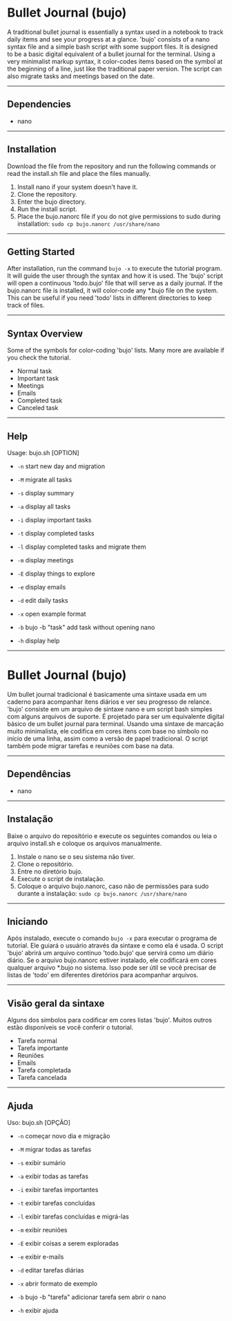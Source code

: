 # Bullet Journal (bujo)

A traditional bullet journal is essentially a syntax used in a notebook to track daily items and see your progress at a glance. 'bujo' consists of a nano syntax file and a simple bash script with some support files. It is designed to be a basic digital equivalent of a bullet journal for the terminal. Using a very minimalist markup syntax, it color-codes items based on the symbol at the beginning of a line, just like the traditional paper version. The script can also migrate tasks and meetings based on the date.

---

## Dependencies

- nano

---

## Installation

Download the file from the repository and run the following commands or read the install.sh file and place the files manually.

1. Install nano if your system doesn't have it.
2. Clone the repository.
3. Enter the bujo directory.
4. Run the install script.
5. Place the bujo.nanorc file if you do not give permissions to sudo during installation:
   `sudo cp bujo.nanorc /usr/share/nano`

---

## Getting Started

After installation, run the command `bujo -x` to execute the tutorial program. It will guide the user through the syntax and how it is used. The 'bujo' script will open a continuous 'todo.bujo' file that will serve as a daily journal. If the bujo.nanorc file is installed, it will color-code any *.bujo file on the system. This can be useful if you need 'todo' lists in different directories to keep track of files.

---

## Syntax Overview

Some of the symbols for color-coding 'bujo' lists. Many more are available if you check the tutorial.

- Normal task
- Important task
- Meetings
- Emails
- Completed task
- Canceled task

---

## Help

Usage: bujo.sh [OPTION]

- `-n` start new day and migration
- `-M` migrate all tasks

- `-s` display summary
- `-a` display all tasks

- `-i` display important tasks
- `-t` display completed tasks
- `-l` display completed tasks and migrate them
- `-m` display meetings
- `-E` display things to explore
- `-e` display emails

- `-d` edit daily tasks
- `-x` open example format
- `-b` bujo -b "task" add task without opening nano

- `-h` display help

---

# Bullet Journal (bujo)

Um bullet journal tradicional é basicamente uma sintaxe usada em um caderno para acompanhar itens diários e ver seu progresso de relance. 'bujo' consiste em um arquivo de sintaxe nano e um script bash simples com alguns arquivos de suporte. É projetado para ser um equivalente digital básico de um bullet journal para terminal. Usando uma sintaxe de marcação muito minimalista, ele codifica em cores itens com base no símbolo no início de uma linha, assim como a versão de papel tradicional. O script também pode migrar tarefas e reuniões com base na data.

---

## Dependências

- nano

---

## Instalação

Baixe o arquivo do repositório e execute os seguintes comandos ou leia o arquivo install.sh e coloque os arquivos manualmente.

1. Instale o nano se o seu sistema não tiver.
2. Clone o repositório.
3. Entre no diretório bujo.
4. Execute o script de instalação.
5. Coloque o arquivo bujo.nanorc, caso não de permissões para sudo durante a instalação:
   `sudo cp bujo.nanorc /usr/share/nano`

---

## Iniciando

Após instalado, execute o comando `bujo -x` para executar o programa de tutorial. Ele guiará o usuário através da sintaxe e como ela é usada. O script 'bujo' abrirá um arquivo contínuo 'todo.bujo' que servirá como um diário diário. Se o arquivo bujo.nanorc estiver instalado, ele codificará em cores qualquer arquivo *.bujo no sistema. Isso pode ser útil se você precisar de listas de 'todo' em diferentes diretórios para acompanhar arquivos.

---

## Visão geral da sintaxe

Alguns dos símbolos para codificar em cores listas 'bujo'. Muitos outros estão disponíveis se você conferir o tutorial.

- Tarefa normal
- Tarefa importante
- Reuniões
- Emails
- Tarefa completada
- Tarefa cancelada

---

## Ajuda

Uso: bujo.sh [OPÇÃO]

- `-n` começar novo dia e migração
- `-M` migrar todas as tarefas

- `-s` exibir sumário
- `-a` exibir todas as tarefas

- `-i` exibir tarefas importantes
- `-t` exibir tarefas concluídas
- `-l` exibir tarefas concluídas e migrá-las
- `-m` exibir reuniões
- `-E` exibir coisas a serem exploradas
- `-e` exibir e-mails

- `-d` editar tarefas diárias
- `-x` abrir formato de exemplo
- `-b` bujo -b "tarefa" adicionar tarefa sem abrir o nano

- `-h` exibir ajuda
